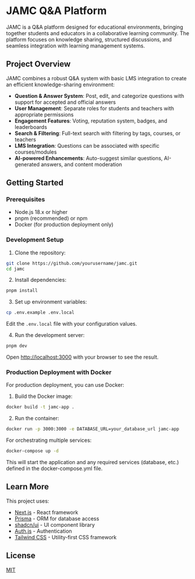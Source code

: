 # JAMC Q&A Platform

JAMC is a Q&A platform designed for educational environments, bringing together students and educators in a collaborative learning community. The platform focuses on knowledge sharing, structured discussions, and seamless integration with learning management systems.

## Project Overview

JAMC combines a robust Q&A system with basic LMS integration to create an efficient knowledge-sharing environment:

- **Question & Answer System**: Post, edit, and categorize questions with support for accepted and official answers
- **User Management**: Separate roles for students and teachers with appropriate permissions
- **Engagement Features**: Voting, reputation system, badges, and leaderboards
- **Search & Filtering**: Full-text search with filtering by tags, courses, or teachers
- **LMS Integration**: Questions can be associated with specific courses/modules
- **AI-powered Enhancements**: Auto-suggest similar questions, AI-generated answers, and content moderation

## Getting Started

### Prerequisites

- Node.js 18.x or higher
- pnpm (recommended) or npm
- Docker (for production deployment only)

### Development Setup

1. Clone the repository:

```bash
git clone https://github.com/yourusername/jamc.git
cd jamc
```

2. Install dependencies:

```bash
pnpm install
```

3. Set up environment variables:

```bash
cp .env.example .env.local
```

Edit the `.env.local` file with your configuration values.

4. Run the development server:

```bash
pnpm dev
```

Open [http://localhost:3000](http://localhost:3000) with your browser to see the result.

### Production Deployment with Docker

For production deployment, you can use Docker:

1. Build the Docker image:

```bash
docker build -t jamc-app .
```

2. Run the container:

```bash
docker run -p 3000:3000 -e DATABASE_URL=your_database_url jamc-app
```

For orchestrating multiple services:

```bash
docker-compose up -d
```

This will start the application and any required services (database, etc.) defined in the docker-compose.yml file.

## Learn More

This project uses:

- [Next.js](https://nextjs.org/) - React framework
- [Prisma](https://www.prisma.io/) - ORM for database access
- [shadcn/ui](https://ui.shadcn.com/) - UI component library
- [Auth.js](https://authjs.dev/) - Authentication
- [Tailwind CSS](https://tailwindcss.com/) - Utility-first CSS framework

## License

[MIT](LICENSE)
